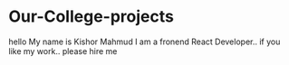 # Our-College-projects

hello My name is Kishor Mahmud
I am a fronend React Developer..
if you like my work..
please hire me

